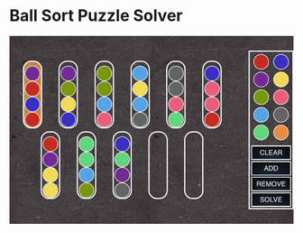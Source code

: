 # Ball Sort Puzzle Solver

![Screenshot](./cypress/screenshots/home_screen.spec.js/home_screen.png "Home screen")

